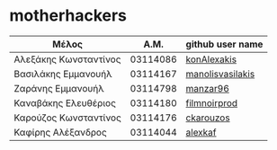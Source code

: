 # motherhackers


| Μέλος                       | Α.Μ.          | github user name                                         |
| --------------------------- | ------------- |--------------------------------------------------------- |
| Αλεξάκης Κωνσταντίνος       | 03114086      |[konAlexakis](https://github.com/konAlexakis)             |
| Βασιλάκης Εμμανουήλ         | 03114167      |[manolisvasilakis](https://github.com/manolisvasilakis)   |
|Ζαράνης Εμμανουήλ            |03114798       |[manzar96](https://github.com/manzar96)                   |
|Καναβάκης Ελευθέριος         |03114180       |[filmnoirprod](https://github.com/filmnoirprod)           |
|Καρούζος Κωνσταντίνος        |03114176       |[ckarouzos](https://github.com/ckarouzos)                 |
|Καφίρης Αλέξανδρος           |03114044       |[alexkaf](https://github.com/alexkaf)                     |

